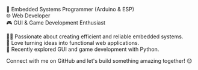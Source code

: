 🔌 Embedded Systems Programmer (Arduino & ESP)  
🌐 Web Developer  
🎮 GUI & Game Development Enthusiast  
  
👨‍💻 Passionate about creating efficient and reliable embedded systems.  
🌟 Love turning ideas into functional web applications.  
🎨 Recently explored GUI and game development with Python.  
  
Connect with me on GitHub and let's build something amazing together! 😊  
  
<!---
Yahya-Prog159/Yahya-Prog159 is a ✨ special ✨ repository because its `README.md` (this file) appears on your GitHub profile.
You can click the Preview link to take a look at your changes.
--->
